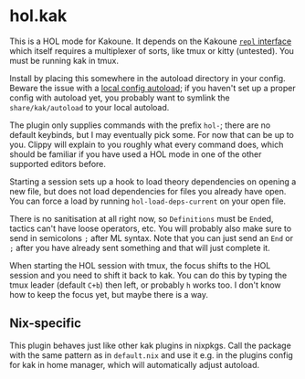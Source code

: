 # hol.kak

This is a HOL mode for Kakoune. It depends on the Kakoune [`repl` interface](https://github.com/mawww/kakoune/tree/master/rc/windowing/repl) which itself requires a multiplexer of sorts, like tmux or kitty (untested). You must be running kak in tmux.

Install by placing this somewhere in the autoload directory in your config. Beware the issue with a [local config autoload](https://github.com/mawww/kakoune/issues/554); if you haven't set up a proper config with autoload yet, you probably want to symlink the `share/kak/autoload` to your local autoload.

The plugin only supplies commands with the prefix `hol-`; there are no default keybinds, but I may eventually pick some. For now that can be up to you. Clippy will explain to you roughly what every command does, which should be familiar if you have used a HOL mode in one of the other supported editors before.

Starting a session sets up a hook to load theory dependencies on opening a new file, but does not load dependencies for files you already have open. You can force a load by running `hol-load-deps-current` on your open file.

There is no sanitisation at all right now, so `Definitions` must be `End`ed, tactics can't have loose operators, etc. You will probably also make sure to send in semicolons `;` after ML syntax. Note that you can just send an `End` or `;` after you have already sent something and that will just complete it.

When starting the HOL session with tmux, the focus shifts to the HOL session and you need to shift it back to kak. You can do this by typing the tmux leader (default `C+b`) then left, or probably `h` works too. I don't know how to keep the focus yet, but maybe there is a way.

## Nix-specific

This plugin behaves just like other kak plugins in nixpkgs. Call the package with the same pattern as in `default.nix` and use it e.g. in the plugins config for kak in home manager, which will automatically adjust autoload.
